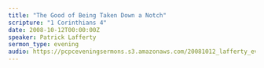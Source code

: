 ```yaml
---
title: "The Good of Being Taken Down a Notch"
scripture: "1 Corinthians 4"
date: 2008-10-12T00:00:00Z
speaker: Patrick Lafferty
sermon_type: evening
audio: https://pcpceveningsermons.s3.amazonaws.com/20081012_lafferty_evening.mp3 
---
```



